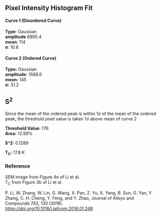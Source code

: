 ## Pixel Intensity Histogram Fit

#### Curve 1 (Disordered Curve)
**Type**: Gaussian\
**amplitude** 6995.4\
**mean**: 114\
**σ**: 10.8

#### Curve 2 (Ordered Curve)
**Type:** Gaussian\
**amplitude:** 1568.6\
**mean:** 145\
**σ:** 31.2


## S<sup>2</sup>
Since the mean of the ordered peak is within 1σ of the mean of the ordered peak, the threshold pixel value is taken 1σ above mean of curve 2

**Threshold Value:** 176\
**Area:** 12.89%

**S^2:** 0.1289

**T<sub>C</sub>:**  17.8 K


### Reference
SEM image from Figure 4e of Li et al.\
T<sub>C</sub> from Figure 3b of Li et al.

P. Li, W. Zhang, W. Lin, G. Wang, X. Pan, Z. Yu, X. Yang, B. Sun, G. Yan, Y. Zhang, C. H. Cheng, Y. Feng, and Y. Zhao, Journal of Alloys and Compounds 742, 130 (2018).\
https://doi.org/10.1016/j.jallcom.2018.01.248
